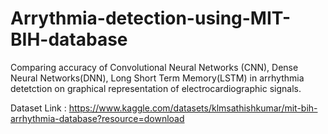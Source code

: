 # Arrythmia-detection-using-MIT-BIH-database
Comparing accuracy of Convolutional Neural Networks (CNN), Dense Neural Networks(DNN), Long Short Term Memory(LSTM) in arrhythmia detetction on graphical representation of electrocardiographic signals.


Dataset Link : https://www.kaggle.com/datasets/klmsathishkumar/mit-bih-arrhythmia-database?resource=download

